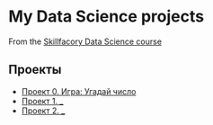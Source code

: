 # My Data Science projects

From the [Skillfacory Data Science course](https://skillfactory.ru/data-scientist)

## Проекты

* [Проект 0. Игра: Угадай число](https://github.com/VictoriaBakulina/sf_data_science/tree/main/project%200)
* [Проект 1. _]()
* [Проект 2. _]()